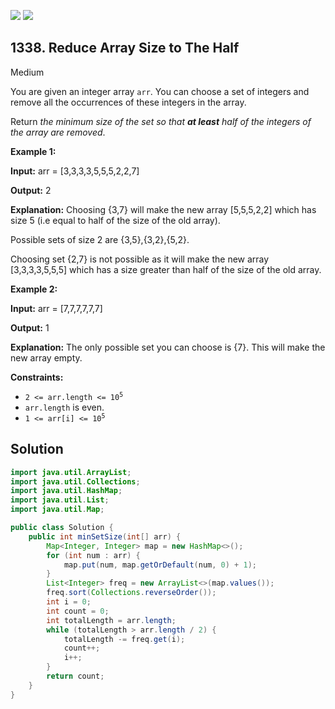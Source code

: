 [![](https://img.shields.io/github/stars/javadev/LeetCode-in-Java?label=Stars&style=flat-square)](https://github.com/javadev/LeetCode-in-Java)
[![](https://img.shields.io/github/forks/javadev/LeetCode-in-Java?label=Fork%20me%20on%20GitHub%20&style=flat-square)](https://github.com/javadev/LeetCode-in-Java/fork)

## 1338\. Reduce Array Size to The Half

Medium

You are given an integer array `arr`. You can choose a set of integers and remove all the occurrences of these integers in the array.

Return _the minimum size of the set so that **at least** half of the integers of the array are removed_.

**Example 1:**

**Input:** arr = [3,3,3,3,5,5,5,2,2,7]

**Output:** 2

**Explanation:** Choosing {3,7} will make the new array [5,5,5,2,2] which has size 5 (i.e equal to half of the size of the old array). 

Possible sets of size 2 are {3,5},{3,2},{5,2}. 

Choosing set {2,7} is not possible as it will make the new array [3,3,3,3,5,5,5] which has a size greater than half of the size of the old array.

**Example 2:**

**Input:** arr = [7,7,7,7,7,7]

**Output:** 1

**Explanation:** The only possible set you can choose is {7}. This will make the new array empty.

**Constraints:**

*   <code>2 <= arr.length <= 10<sup>5</sup></code>
*   `arr.length` is even.
*   <code>1 <= arr[i] <= 10<sup>5</sup></code>

## Solution

```java
import java.util.ArrayList;
import java.util.Collections;
import java.util.HashMap;
import java.util.List;
import java.util.Map;

public class Solution {
    public int minSetSize(int[] arr) {
        Map<Integer, Integer> map = new HashMap<>();
        for (int num : arr) {
            map.put(num, map.getOrDefault(num, 0) + 1);
        }
        List<Integer> freq = new ArrayList<>(map.values());
        freq.sort(Collections.reverseOrder());
        int i = 0;
        int count = 0;
        int totalLength = arr.length;
        while (totalLength > arr.length / 2) {
            totalLength -= freq.get(i);
            count++;
            i++;
        }
        return count;
    }
}
```